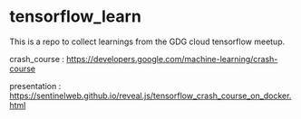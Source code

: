# tensorflow_learn
This is a repo to collect learnings from the GDG cloud tensorflow meetup.

crash_course : https://developers.google.com/machine-learning/crash-course

presentation : https://sentinelweb.github.io/reveal.js/tensorflow_crash_course_on_docker.html
